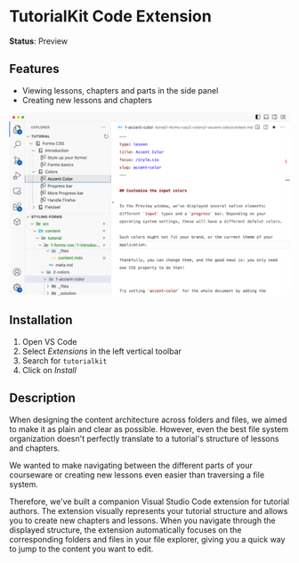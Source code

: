 # TutorialKit Code Extension

**Status**: Preview

## Features

- Viewing lessons, chapters and parts in the side panel
- Creating new lessons and chapters

<img src="https://github.com/stackblitz/tutorialkit-extension/blob/main/resources/tutorialkit-screenshot.png?raw=true" width="920" alt="TutorialKit screenshot" />

## Installation

1. Open VS Code
2. Select _Extensions_ in the left vertical toolbar
3. Search for `tutorialkit`
4. Click on _Install_

## Description

When designing the content architecture across folders and files, we aimed to make it as plain and clear as possible. However, even the best file system organization doesn't perfectly translate to a tutorial's structure of lessons and chapters.

We wanted to make navigating between the different parts of your courseware or creating new lessons even easier than traversing a file system.

Therefore, we've built a companion Visual Studio Code extension for tutorial authors. The extension visually represents your tutorial structure and allows you to create new chapters and lessons. When you navigate through the displayed structure, the extension automatically focuses on the corresponding folders and files in your file explorer, giving you a quick way to jump to the content you want to edit.
